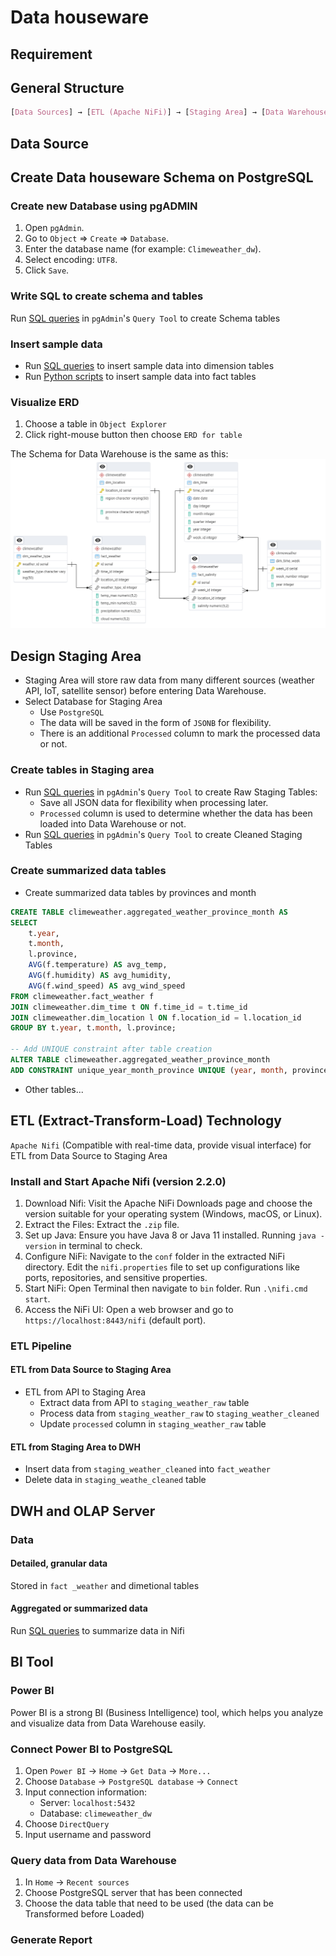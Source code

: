 # Data houseware 

## Requirement

## General Structure
```css
[Data Sources] → [ETL (Apache NiFi)] → [Staging Area] → [Data Warehouse] → [BI Tools]
```

## Data Source

## Create Data houseware Schema on PostgreSQL

### Create new Database using pgADMIN
1. Open `pgAdmin`.
2. Go to `Object` => `Create` => `Database`.
3. Enter the database name (for example: `Climeweather_dw`).
4. Select encoding: `UTF8`.
5. Click `Save`.

### Write SQL to create schema and tables
Run [SQL queries](SQL/pgadmin_query/create_DW_schema.sql) in `pgAdmin`'s `Query Tool` to create Schema tables

### Insert sample data 
- Run [SQL queries](SQL/pgadmin_query/insert_DW_schema_sample_data.sql) to insert sample data into dimension tables
- Run [Python scripts](asset/dump_python_script) to insert sample data into fact tables

### Visualize ERD
1. Choose a table in `Object Explorer`
2. Click right-mouse button then choose `ERD for table`

The Schema for Data Warehouse is the same as this: ![ERD](asset/image/ERD.png)

## Design Staging Area
- Staging Area will store raw data from many different sources (weather API, IoT, satellite sensor) before entering Data Warehouse.
- Select Database for Staging Area
	- Use `PostgreSQL`
	- The data will be saved in the form of `JSONB` for flexibility.
	- There is an additional `Processed` column to mark the processed data or not.

### Create tables in Staging area
- Run [SQL queries](SQL/pgadmin_query/create_DW_staging_area.sql) in `pgAdmin`'s `Query Tool` to create Raw Staging Tables:	
	- Save all JSON data for flexibility when processing later.
	- `Processed` column is used to determine whether the data has been loaded into Data Warehouse or not.
- Run [SQL queries](SQL/pgadmin_query/create_DW_staging_area.sql) in `pgAdmin`'s `Query Tool` to create Cleaned Staging Tables

### Create summarized data tables

- Create summarized data tables by provinces and month
```sql
CREATE TABLE climeweather.aggregated_weather_province_month AS
SELECT 
    t.year, 
    t.month, 
    l.province, 
    AVG(f.temperature) AS avg_temp, 
    AVG(f.humidity) AS avg_humidity,
    AVG(f.wind_speed) AS avg_wind_speed
FROM climeweather.fact_weather f
JOIN climeweather.dim_time t ON f.time_id = t.time_id
JOIN climeweather.dim_location l ON f.location_id = l.location_id
GROUP BY t.year, t.month, l.province;

-- Add UNIQUE constraint after table creation
ALTER TABLE climeweather.aggregated_weather_province_month
ADD CONSTRAINT unique_year_month_province UNIQUE (year, month, province);
```

- Other tables...


## ETL (Extract-Transform-Load) Technology
`Apache Nifi` (Compatible with real-time data, provide visual interface) for ETL from Data Source to Staging Area

### Install and Start Apache Nifi (version 2.2.0)
1. Download Nifi: Visit the Apache NiFi Downloads page and choose the version suitable for your operating system (Windows, macOS, or Linux).
2. Extract the Files: Extract the `.zip` file.
3. Set up Java: Ensure you have Java 8 or Java 11 installed. Running `java -version` in terminal to check.
4. Configure NiFi: Navigate to the `conf` folder in the extracted NiFi directory. Edit the `nifi.properties` file to set up configurations like ports, repositories, and sensitive properties.
5. Start NiFi: Open Terminal then navigate to `bin` folder. Run `.\nifi.cmd start`.
6. Access the NiFi UI: Open a web browser and go to `https://localhost:8443/nifi` (default port).

### ETL Pipeline

#### ETL from Data Source to Staging Area 
- ETL from API to Staging Area 
	- Extract data from API to `staging_weather_raw` table
	- Process data from `staging_weather_raw` to `staging_weather_cleaned`
	- Update `processed` column in `staging_weather_raw` table
	

#### ETL from Staging Area to DWH
- Insert data from `staging_weather_cleaned` into `fact_weather`
- Delete data in `staging_weathe_cleaned` table

## DWH and OLAP Server

### Data

#### Detailed, granular data
Stored in `fact _weather` and dimetional tables

#### Aggregated or summarized data
Run [SQL queries](SQL/nifi_flow_query/update_summarized_data.sql) to summarize data in Nifi

## BI Tool

### Power BI
Power BI is a strong BI (Business Intelligence) tool, which helps you analyze and visualize data from Data Warehouse easily.

### Connect Power BI to PostgreSQL
1. Open `Power BI` → `Home` → `Get Data` → `More...`
2. Choose `Database` → `PostgreSQL database` → `Connect` 
3. Input connection information:
	- Server: `localhost:5432`
	- Database: `climeweather_dw`
4. Choose `DirectQuery`
5. Input username and password

### Query data from Data Warehouse
1. In `Home` → `Recent sources`
2. Choose PostgreSQL server that has been connected
3. Choose the data table that need to be used (the data can be Transformed before Loaded)

### Generate Report 